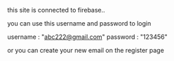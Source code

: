 this site is connected to firebase..

you can use this username and password to login

username : "abc222@gmail.com" password : "123456"

or you can create your new email on the register page